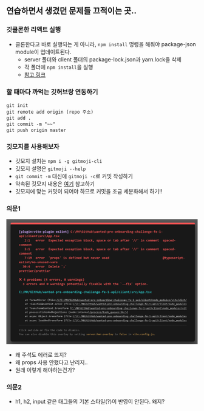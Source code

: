 ## 연습하면서 생겼던 문제들 끄적이는 곳..

### 깃클론한 리액트 실행
- 클론한다고 바로 실행되는 게 아니라, `npm install` 명령을 해줘야 package-json module이 업데이트된다.
  - server 폴더와 client 폴더의 package-lock.json과 yarn.lock을 삭제
  - 각 폴더에  `npm install`을 실행
  - [참고 링크](https://codemasterkimc.tistory.com/52)

### 할 때마다 까먹는 깃허브랑 연동하기
```
git init
git remote add origin (repo 주소)
git add .
git commit -m "~~"
git push origin master
```

### 깃모지를 사용해보자
- 깃모지 설치는 `npm i -g gitmoji-cli`
- 깃모지 설명은 `gitmoji --help`
- `git commit -m` 대신에 `gitmoji -c`로 커밋 작성하기
- 약속된 깃모지 내용은 [여기](https://inpa.tistory.com/entry/GIT-%E2%9A%A1%EF%B8%8F-Gitmoji-%EC%82%AC%EC%9A%A9%EB%B2%95-Gitmoji-cli) 참고하기
- 깃모지에 맞는 커밋이 되어야 하므로 커밋을 조금 세분화해서 하기!!


### 의문1
![](2022-09-21-23-44-29.png)
- 왜 주석도 에러로 뜨지?
- 왜 props 사용 안했다고 난리지..
- 원래 이렇게 해야하는건가?

### 의문2
- h1, h2, input 같은 태그들의 기본 스타일(?)이 반영이 안된다. 왜지? 
